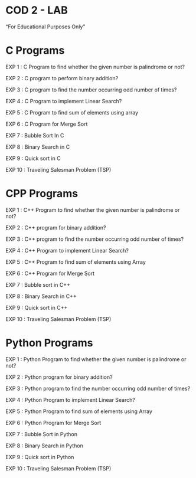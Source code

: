 # COD 2 - LAB
“For Educational Purposes Only”

# C Programs
EXP 1 : C Program to find whether the given number is palindrome or not?

EXP 2 : C program to perform binary addition?

EXP 3 : C program to find the number occurring odd number of times?

EXP 4 : C Program to implement Linear Search?

EXP 5 : C Program to find sum of elements using array

EXP 6 : C Program for Merge Sort

EXP 7 : Bubble Sort In C

EXP 8 : Binary Search in C

EXP 9 : Quick sort in C

EXP 10 : Traveling Salesman Problem (TSP)

# CPP Programs
EXP 1 : C++ Program to find whether the given number is palindrome or not?

EXP 2 : C++ program for binary addition?

EXP 3 : C++ program to find the number occurring odd number of times?

EXP 4 : C++ Program to implement Linear Search?

EXP 5 : C++ Program to find sum of elements using Array

EXP 6 : C++ Program for Merge Sort

EXP 7 : Bubble sort in C++

EXP 8 : Binary Search in C++

EXP 9 : Quick sort in C++

EXP 10 : Traveling Salesman Problem (TSP)

# Python Programs
EXP 1 : Python Program to find whether the given number is palindrome or not?

EXP 2 : Python program for binary addition?

EXP 3 : Python program to find the number occurring odd number of times?

EXP 4 : Python Program to implement Linear Search?

EXP 5 : Python Program to find sum of elements using Array

EXP 6 : Python Program for Merge Sort

EXP 7 : Bubble Sort in Python

EXP 8 : Binary Search in Python

EXP 9 : Quick sort in Python

EXP 10 : Traveling Salesman Problem (TSP)

